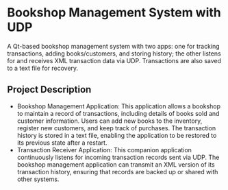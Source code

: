 # Bookshop Management System with UDP
A Qt-based bookshop management system with two apps: one for tracking transactions, adding books/customers, and storing history; the other listens for and receives XML transaction data via UDP. Transactions are also saved to a text file for recovery.

## Project Description
- Bookshop Management Application: This application allows a bookshop to maintain a record of transactions, including details of books sold and customer information. Users can add new books to the inventory, register new customers, and keep track of purchases. The transaction history is stored in a text file, enabling the application to be restored to its previous state after a restart.
- Transaction Receiver Application: This companion application continuously listens for incoming transaction records sent via UDP. The bookshop management application can transmit an XML version of its transaction history, ensuring that records are backed up or shared with other systems.
